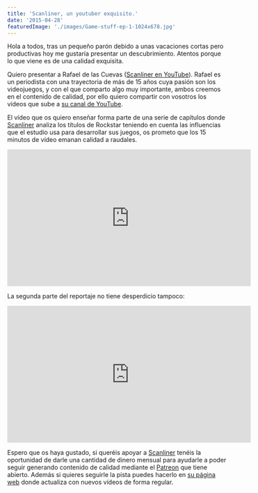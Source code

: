 ```yaml
---
title: 'Scanliner, un youtuber exquisito.'
date: '2015-04-28'
featuredImage: './images/Game-stuff-ep-1-1024x678.jpg'
---
```


Hola a todos, tras un pequeño parón debido a unas vacaciones cortas pero productivas hoy me gustaría presentar un descubrimiento. Atentos porque lo que viene es de una calidad exquisita.

Quiero presentar a Rafael de las Cuevas ([Scanliner en YouTube](https://www.youtube.com/channel/UCWz51s7gd-p55UXY_xm69FQ)). Rafael es un periodista con una trayectoria de más de 15 años cuya pasión son los videojuegos, y con el que comparto algo muy importante, ambos creemos en el contenido de calidad, por ello quiero compartir con vosotros los vídeos que sube a [su canal de YouTube](https://www.youtube.com/channel/UCWz51s7gd-p55UXY_xm69FQ).

El vídeo que os quiero enseñar forma parte de una serie de capítulos donde [Scanliner](https://www.youtube.com/channel/UCWz51s7gd-p55UXY_xm69FQ) analiza los títulos de Rockstar teniendo en cuenta las influencias que el estudio usa para desarrollar sus juegos, os prometo que los 15 minutos de vídeo emanan calidad a raudales.

<iframe src="https://www.youtube.com/embed/w3FbiEsNDhs" width="560" height="315" frameborder="0" allowfullscreen="allowfullscreen"></iframe>

La segunda parte del reportaje no tiene desperdicio tampoco:

<iframe src="https://www.youtube.com/embed/wnppnTZOtRo" width="560" height="315" frameborder="0" allowfullscreen="allowfullscreen"></iframe>

Espero que os haya gustado, si queréis apoyar a [Scanliner](https://www.youtube.com/channel/UCWz51s7gd-p55UXY_xm69FQ) tenéis la oportunidad de darle una cantidad de dinero mensual para ayudarle a poder seguir generando contenido de calidad mediante el [Patreon](https://www.patreon.com/Scanliner) que tiene abierto. Además si quieres seguirle la pista puedes hacerlo en [su página web](http://scanliner.net/) donde actualiza con nuevos vídeos de forma regular.
